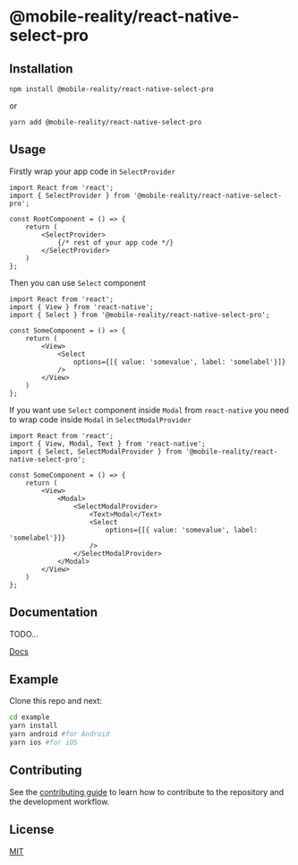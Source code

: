 # @mobile-reality/react-native-select-pro

## Installation
```
npm install @mobile-reality/react-native-select-pro
```
or
```
yarn add @mobile-reality/react-native-select-pro
```

## Usage

Firstly wrap your app code in `SelectProvider`

```tsx
import React from 'react';
import { SelectProvider } from '@mobile-reality/react-native-select-pro';

const RootComponent = () => {
    return (
        <SelectProvider>
            {/* rest of your app code */}
        </SelectProvider>
    )
};
```

Then you can use `Select` component

```tsx
import React from 'react';
import { View } from 'react-native';
import { Select } from '@mobile-reality/react-native-select-pro';

const SomeComponent = () => {
    return (
        <View>
            <Select
                options={[{ value: 'somevalue', label: 'somelabel'}]} 
            />
        </View>
    )
};
```

If you want use `Select` component inside `Modal` from `react-native` you need to wrap code inside `Modal` in `SelectModalProvider`

```tsx
import React from 'react';
import { View, Modal, Text } from 'react-native';
import { Select, SelectModalProvider } from '@mobile-reality/react-native-select-pro';

const SomeComponent = () => {
    return (
        <View>
            <Modal>
                <SelectModalProvider>
                    <Text>Modal</Text>
                    <Select
                        options={[{ value: 'somevalue', label: 'somelabel'}]}
                    />
                </SelectModalProvider>
            </Modal>
        </View>
    )
};
```

## Documentation
TODO...

[Docs](docs/index.html)

## Example
Clone this repo and next:
```sh
cd example
yarn install
yarn android #for Android
yarn ios #for iOS
```

## Contributing

See the [contributing guide](CONTRIBUTING.md) to learn how to contribute to the repository and the development workflow.

## License

[MIT](LICENSE.md)

